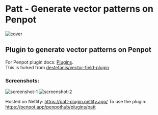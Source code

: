 # Patt - Generate vector patterns on Penpot
![cover](https://github.com/user-attachments/assets/9f9562ea-1c55-4be9-a46a-5615458c1952)


## Plugin to generate vector patterns on Penpot

For Penpot plugin docs: [Plugins](https://help.penpot.app/plugins/). <br>
This is forked from [destefanis/vector-field-plugin](https://github.com/destefanis/vector-field-plugin)

### Screenshots: 

![screenshot-1](https://github.com/user-attachments/assets/386460e0-4267-4c7e-85c8-b449558bdaf9)
![screenshot-2](https://github.com/user-attachments/assets/c8bed784-be3f-4f82-99a3-400e4cd1f6ed)


Hosted on Netlify: https://patt-plugin.netlify.app/ 
To use the plugin: https://penpot.app/penpothub/plugins/patt
